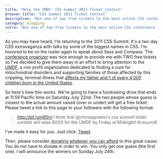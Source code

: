 ```yaml
---
title: "Help the UMDF: CSS Summit 2011 Ticket Contest"
browser_title: "CSS Summit 2011 Ticket Contest"
description: "Win one of two free tickets to the best online CSS conference in the world."
category: blogging
intro: "Win one of two free tickets to the best online CSS conference in the world."
---
```


As you may have heard, I'm returning to the 2011 CSS Summit. It's a two day CSS extravaganza with talks by some of the biggest names in CSS. I'm honored to be on the roster again to speak about Sass and Compass. The [conference organizer](http://environmentsforhumans.com/) was nice enough to provide me with TWO free tickets so I've decided to give them away in an effort to bring attention to the [UMDF][umdf], a non profit organization dedicated to finding a cure for mitochondrial disorders and supporting families of those affected by this crippling, terminal illness that [affects my father and 1 of every 4,000 children born in the United States](/blog/2010/11/09/donate-to-umdf-on-behalf-of-compass/).

So here's how this works. We're going to have a fundraising drive that ends at 11:59 Pacific time on Saturday July 22nd. The two people whose guess is closest to the actual amount raised (over or under) will get a free ticket. Please tweet a link to this page to your followers with the following format:

> http://bit.ly/n85rri I think that @chriseppstein's css summit ticket contest
> will raise $XXX for the UMDF by Friday at Midnight! #cssumdf

I've made it easy for you. Just click:
<a href="http://twitter.com/share" class="twitter-share-button" data-url="http://bit.ly/n85rri" data-text="I think that @chriseppstein's css summit ticket contest will raise $XXX for the UMDF by Saturday at Midnight! #cssumdf" data-count="none">Tweet</a><script type="text/javascript" src="http://platform.twitter.com/widgets.js"></script>

Then, please consider [donating whatever you can afford][umdf] to this great cause. You do not have to donate in order to win. You only get one guess (the first one). I will announce the winners on Sunday July 24th.

[umdf]: https://www.kintera.org/AutoGen/Simple/Donor.asp?ievent=420320&en=cnIAKGOlEbICJGMrFaLBKMNsHhJFJIPjF8LBJQMAKrG